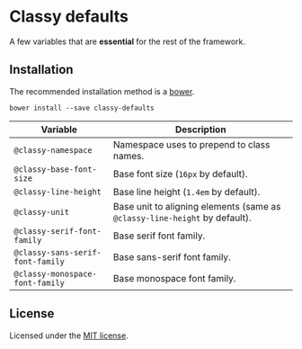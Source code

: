 # Classy defaults

A few variables that are **essential** for the rest of the framework.

## Installation

The recommended installation method is a [bower](http://bower.io).

```shell
bower install --save classy-defaults
```

Variable | Description
---|---
`@classy-namespace` | Namespace uses to prepend to class names.
`@classy-base-font-size` | Base font size (`16px` by default).
`@classy-line-height` | Base line height (`1.4em` by default).
`@classy-unit` | Base unit to aligning elements (same as `@classy-line-height` by default).
`@classy-serif-font-family` | Base serif font family.
`@classy-sans-serif-font-family` | Base sans-serif font family.
`@classy-monospace-font-family` | Base monospace font family.

## License

Licensed under the [MIT license](http://mit-license.org/vitalk).
